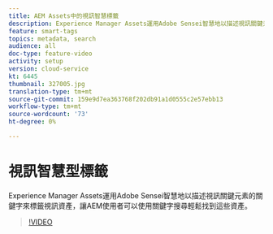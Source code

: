 ```yaml
---
title: AEM Assets中的視訊智慧標籤
description: Experience Manager Assets運用Adobe Sensei智慧地以描述視訊關鍵元素的關鍵字來標籤視訊資產，讓AEM使用者可以使用關鍵字搜尋輕鬆找到這些資產。
feature: smart-tags
topics: metadata, search
audience: all
doc-type: feature-video
activity: setup
version: cloud-service
kt: 6445
thumbnail: 327005.jpg
translation-type: tm+mt
source-git-commit: 159e9d7ea363768f202db91a1d0555c2e57ebb13
workflow-type: tm+mt
source-wordcount: '73'
ht-degree: 0%

---
```



# 視訊智慧型標籤

Experience Manager Assets運用Adobe Sensei智慧地以描述視訊關鍵元素的關鍵字來標籤視訊資產，讓AEM使用者可以使用關鍵字搜尋輕鬆找到這些資產。

>[!VIDEO](https://video.tv.adobe.com/v/327005/?quality=12&learn=on)
